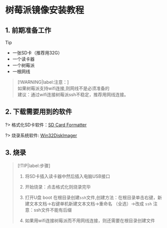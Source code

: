 # 树莓派镜像安装教程

## 1. 前期准备工作
> [!TIP]
> - 一张SD卡（推荐用32G）
> - 一个读卡器
> - 一个树莓派
> - 一根网线    
   
> [!WARNING|label:注意：]   
> 如果树莓派支持wifi连接,则网线不是必须准备的  
> 建议：通过wifi连接树莓派ssh不稳定，推荐用网线连接。



## 2. 下载需要用到的软件

?> 格式化SD卡软件：[SD Card Formatter](https://github.com/c834482351/Tools/raw/master/raspberry/%E6%A0%91%E8%8E%93%E6%B4%BE4B%E9%95%9C%E5%83%8F%E5%AE%89%E8%A3%85/SD%E5%8D%A1%E6%A0%BC%E5%BC%8F%E5%8C%96.zip)  

?> 烧录系统软件: [Win32DiskImager](https://github.com/c834482351/Tools/raw/master/raspberry/%E6%A0%91%E8%8E%93%E6%B4%BE4B%E9%95%9C%E5%83%8F%E5%AE%89%E8%A3%85/Win32DiskImager%E6%A0%91%E8%8E%93%E6%B4%BE%E7%B3%BB%E7%BB%9F%E7%83%A7%E5%BD%95.zip)

## 3. 烧录
> [!TIP|label:步骤]
> 1. 将SD卡插入读卡器中然后插入电脑USB接口
> 
> 2. 开始烧录：点击格式化则烧录完毕
> 
> 3. 打开U盘 boot 在根目录创建```ssh```文件,创建方法：在根目录单击右键，新建文本文档→右键单机新建文本文档→重命名 （全选）→改成 `ssh` 注意：ssh文件不能有后缀
> 
> 4. 如果用wifi连接树莓派而不用网线连接，则还需要在根目录创建文件


